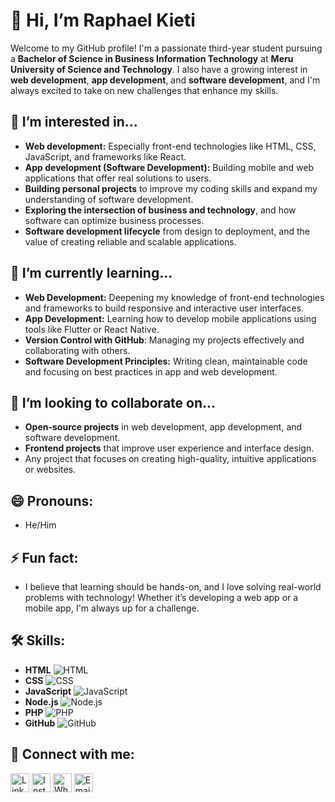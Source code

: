 # 👋 Hi, I’m Raphael Kieti

Welcome to my GitHub profile! I'm a passionate third-year student pursuing a **Bachelor of Science in Business Information Technology** at **Meru University of Science and Technology**. I also have a growing interest in **web development**, **app development**, and **software development**, and I'm always excited to take on new challenges that enhance my skills.

## 👀 I’m interested in...
- **Web development:** Especially front-end technologies like HTML, CSS, JavaScript, and frameworks like React.
- **App development (Software Development):** Building mobile and web applications that offer real solutions to users.
- **Building personal projects** to improve my coding skills and expand my understanding of software development.
- **Exploring the intersection of business and technology**, and how software can optimize business processes.
- **Software development lifecycle** from design to deployment, and the value of creating reliable and scalable applications.

## 🌱 I’m currently learning...
- **Web Development:** Deepening my knowledge of front-end technologies and frameworks to build responsive and interactive user interfaces.
- **App Development:** Learning how to develop mobile applications using tools like Flutter or React Native.
- **Version Control with GitHub**: Managing my projects effectively and collaborating with others.
- **Software Development Principles:** Writing clean, maintainable code and focusing on best practices in app and web development.

## 💞️ I’m looking to collaborate on...
- **Open-source projects** in web development, app development, and software development.
- **Frontend projects** that improve user experience and interface design.
- Any project that focuses on creating high-quality, intuitive applications or websites.

## 😄 Pronouns:
- He/Him

## ⚡ Fun fact:
- I believe that learning should be hands-on, and I love solving real-world problems with technology! Whether it’s developing a web app or a mobile app, I'm always up for a challenge.

## 🛠 Skills:
- **HTML** ![HTML](https://img.shields.io/badge/-HTML-E34F26?logo=html5&logoColor=white)
- **CSS** ![CSS](https://img.shields.io/badge/-CSS-1572B6?logo=css3&logoColor=white)
- **JavaScript** ![JavaScript](https://img.shields.io/badge/-JavaScript-EDD94B?logo=javascript&logoColor=white)
- **Node.js** ![Node.js](https://img.shields.io/badge/-Node.js-43853D?logo=node.js&logoColor=white)
- **PHP** ![PHP](https://img.shields.io/badge/-PHP-777BB4?logo=php&logoColor=white)
- **GitHub** ![GitHub](https://img.shields.io/badge/-GitHub-181717?logo=github&logoColor=white)

## 📱 Connect with me:
<p>
  <a href="https://www.linkedin.com/in/raphael-kyalo" target="blank"><img src="https://img.shields.io/badge/-LinkedIn-0077B5?logo=linkedin&logoColor=white" alt="LinkedIn" height="30" /></a>
  <a href="https://www.instagram.com/weirdorapha" target="blank"><img src="https://img.shields.io/badge/-Instagram-E4405F?logo=instagram&logoColor=white" alt="Instagram" height="30" /></a>
  <a href="https://wa.me/25458400416" target="_blank"><img src="https://img.shields.io/badge/-WhatsApp-25D366?logo=whatsapp&logoColor=white" alt="WhatsApp" height="30" /></a>
  <a href="mailto:raphaelkietifrancis@gmail.com"><img src="https://img.shields.io/badge/-Email-D14836?logo=gmail&logoColor=white" alt="Email" height="30" /></a>
</p>

<!---
RaphaelKieti/RaphaelKieti is a ✨ special ✨ repository because its `README.md` (this file) appears on your GitHub profile.
You can click the Preview link to take a look at your changes.
--->
